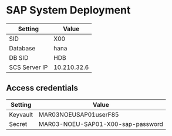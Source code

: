 # SAP System Deployment

| Setting          | Value                           |
| ---------------- | ------------------------------- |
| SID              | X00                          |
| Database         | hana                     |
| DB SID           | HDB                       |
| SCS Server IP    | 10.210.32.6   |

## Access credentials

| Setting          | Value                           |
| ---------------- | ------------------------------- |
| Keyvault         | MAR03NOEUSAP01userF85                      |
| Secret           | MAR03-NOEU-SAP01-X00-sap-password                |
